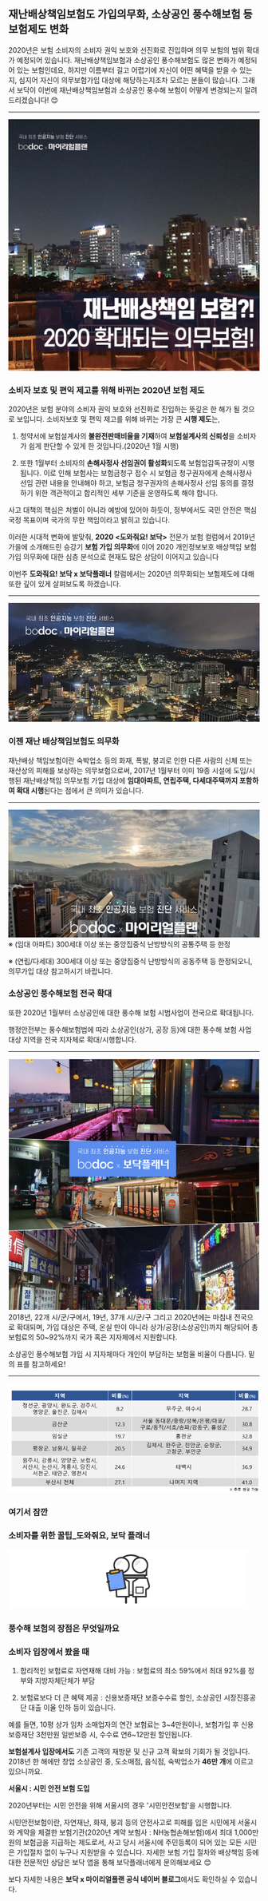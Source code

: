 ## 재난배상책임보험도 가입의무화, 소상공인 풍수해보험 등 보험제도 변화

2020년은 보험 소비자의 소비자 권익 보호와 선진화로 진입하며 의무 보험의 범위 확대가 예정되어 있습니다. 재난배상책임보험과 소상공인 풍수해보험도 많은 변화가 예정되어 있는 보험인데요, 하지만 이름부터 길고 어렵기에 자신이 어떤 혜택을 받을 수 있는지, 심지어 자신이 의무보험가입 대상에 해당하는지조차 모르는 분들이 많습니다. 그래서 보닥이 이번에 재난배상책임보험과 소상공인 풍수해 보험이 어떻게 변경되는지 알려드리겠습니다! 😊

---------------------------------------

![alt img](https://raw.githubusercontent.com/aijinet/doctor-contents/master/contents/202001/200120-4/4_재난배상책임_보험도_가입_의무화_01.png)

### 소비자 보호 및 편익 제고를 위해 바뀌는 2020년 보험 제도

2020년은 보험 분야의 소비자 권익 보호와 선진화로 진입하는 뜻깊은 한 해가 될 것으로 보입니다. 소비자보호 및 편익 제고를 위해 바뀌는 가장 큰 **시행 제도**는,

1. 청약서에 보험설계사의 **불완전판매비율을 기재**하여 **보험설계사의 신뢰성**을 소비자가 쉽게 판단할 수 있게 한 것입니다.(2020년 1월 시행)

2. 또한 1월부터 소비자의 **손해사정사 선임권이 활성화**되도록 보험업감독규정이 시행됩니다. 이로 인해 보험사는 보험금청구 접수 시 보험금 청구권자에게 손해사정사 선임 관련 내용을 안내해야 하고, 보험금 청구권자의 손해사정사 선임 동의를 결정하기 위한 객관적이고 합리적인 세부 기준을 운영하도록 해야 합니다.

사고 대책의 핵심은 처벌이 아니라 예방에 있어야 하듯이, 정부에서도 국민 안전은 핵심 국정 목표이며 국가의 무한 책임이라고 밝히고 있습니다.

이러한 시대적 변화에 발맞춰, **2020 <도와줘요! 보닥>** 전문가 보험 컬럼에서 2019년 가을에 소개해드린 승강기 **보험 가입 의무화**에 이어 2020 개인정보보호 배상책임 보험 가입 의무화에 대한 심층 분석으로 현재도 많은 상담이 이어지고 있습니다

이번주 **도와줘요! 보닥 x 보닥플래너** 칼럼에서는 2020년 의무화되는 보험제도에 대해 또한 깊이 있게 살펴보도록 하겠습니다.

---------------------------------------

![alt img](https://raw.githubusercontent.com/aijinet/doctor-contents/master/contents/202001/200120-4/4_재난배상책임_보험도_가입_의무화_02.png)

### 이젠 재난 배상책임보험도 의무화

재난배상 책임보험이란 숙박업소 등의 화재, 폭발, 붕괴로 인한 다른 사람의 신체 또는 재산상의 피해를 보상하는 의무보험으로써, 2017년 1월부터 이미 19종 시설에 도입/시행된 재난배상책임 의무보험 가입 대상에 **임대아파트, 연립주택, 다세대주택까지 포함하여 확대 시행**된다는 점에서 큰 의미가 있습니다.

---------------------------------------

![alt img](https://raw.githubusercontent.com/aijinet/doctor-contents/master/contents/202001/200120-4/4_재난배상책임_보험도_가입_의무화_03.png)
※ (임대 아파트) 300세대 이상 또는 중앙집중식 난방방식의 공통주택 등 한정

※ (연립/다세대) 300세대 이상 또는 중앙집중식 난방방식의 공동주택 등 한정되오니, 의무가입 대상 참고하시기 바랍니다.

### 소상공인 풍수해보험 전국 확대

또한 2020년 1월부터 소상공인에 대한 풍수해 보험 시범사업이 전국으로 확대됩니다.

행정안전부는 풍수해보험법에 따라 소상공인(상가, 공장 등)에 대한 풍수해 보험 사업 대상 지역을 전국 지자체로 확대/시행합니다.

---------------------------------------

![alt img](https://raw.githubusercontent.com/aijinet/doctor-contents/master/contents/202001/200120-4/4_재난배상책임_보험도_가입_의무화_04.png)
2018년, 22개 시/군/구에서, 19년, 37개 시/군/구 그리고 2020년에는 마침내 전국으로 확대되며, 가입 대상은 주택, 온실 만이 아니라 상가/공장(소상공인)까지 해당되어 총 보험료의 50~92%까지 국가 혹은 지자체에서 지원합니다.

소상공인 풍수해보험 가입 시 지자체마다 개인이 부담하는 보험율 비율이 다릅니다. 밑의 표를 참고하세요!

---------------------------------------

![alt img](https://raw.githubusercontent.com/aijinet/doctor-contents/master/contents/202001/200120-4/4_재난배상책임_보험도_가입_의무화_05.png)

### 여기서 잠깐
### 소비자를 위한 꿀팁_도와줘요, 보닥 플래너
![alt img](https://raw.githubusercontent.com/aijinet/doctor-contents/master/contents/common/bodoc-basic.png)

### 풍수해 보험의 장점은 무엇일까요
### 소비자 입장에서 봤을 때

1. 합리적인 보험료로 자연재해 대비 가능 : 보험료의 최소 59%에서 최대 92%를 정부와 지방자체단체가 부담

2. 보험료보다 더 큰 혜택 제공 : 신용보증재단 보증수수료 할인, 소상공인 시장진흥공단 대출 이율 인하 등이 있습니다.

예를 들면, 10평 상가 임차 소매업자의 연간 보험료는 3~4만원이나, 보험가입 후 신용보증재단 3천만원 일반보증 시, 수수료 연6~12만원 할인됩니다.

**보험설계사 입장에서도** 기존 고객의 재방문 및 신규 고객 확보의 기회가 될 것입니다. 2018년 한 해에만 창업 소상공인 중, 도소매점, 음식점, 숙박업소가 **46만 개**에 이르고 있으니까요.

**서울시 : 시민 안전 보험 도입**

2020년부터는 시민 안전을 위해 서울시의 경우 '시민안전보험'을 시행합니다.

시민안전보험이란, 자연재난, 화재, 붕괴 등의 안전사고로 피해를 입은 시민에게 서울시와 계약을 체결한 보험기관(2020년 계약 보험사 : NH농협손해보험)에서 최대 1,000만원의 보험금을 지급하는 제도로서, 사고 당시 서울시에 주민등록이 되어 있는 모든 시민은 가입절차 없이 누구나 지원받을 수 있습니다. 자세한 보험 가입 절차와 배상책임 등에 대한 전문적인 상담은 보닥 앱을 통해 보닥플래너에게 문의해보세요 😊

보다 자세한 내용은 **보닥 x 마이리얼플랜 공식 네이버 블로그**에서도 확인하실 수 있습니다.

